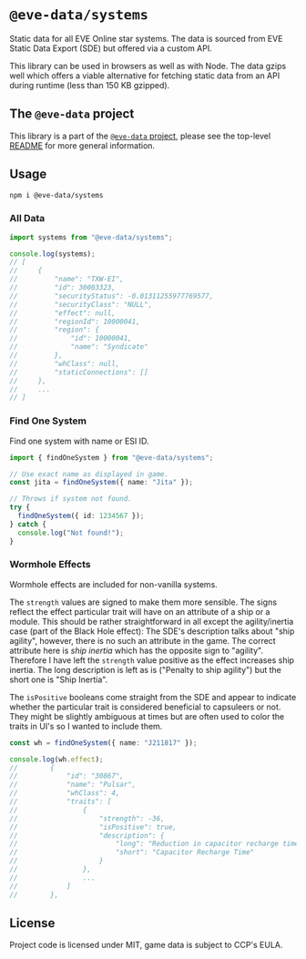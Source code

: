 # `@eve-data/systems`

Static data for all EVE Online star systems. The data is sourced from EVE Static Data Export (SDE) but offered via a custom API.

This library can be used in browsers as well as with Node. The data gzips well which offers a viable alternative for fetching static data from an API during runtime (less than 150 KB gzipped).

## The `@eve-data` project

This library is a part of the [`@eve-data` project](https://github.com/joonashak/eve-data), please see the top-level [README](https://github.com/joonashak/eve-data#readme) for more general information.

## Usage

```bash
npm i @eve-data/systems
```

### All Data

```typescript
import systems from "@eve-data/systems";

console.log(systems);
// [
//     {
//         "name": "TXW-EI",
//         "id": 30003323,
//         "securityStatus": -0.01311255977769577,
//         "securityClass": "NULL",
//         "effect": null,
//         "regionId": 10000041,
//         "region": {
//             "id": 10000041,
//             "name": "Syndicate"
//         },
//         "whClass": null,
//         "staticConnections": []
//     },
//     ...
// ]
```

### Find One System

Find one system with name or ESI ID.

```typescript
import { findOneSystem } from "@eve-data/systems";

// Use exact name as displayed in game.
const jita = findOneSystem({ name: "Jita" });

// Throws if system not found.
try {
  findOneSystem({ id: 1234567 });
} catch {
  console.log("Not found!");
}
```

### Wormhole Effects

Wormhole effects are included for non-vanilla systems.

The `strength` values are signed to make them more sensible. The signs reflect the effect particular trait will have on an attribute of a ship or a module. This should be rather straightforward in all except the agility/inertia case (part of the Black Hole effect): The SDE's description talks about "ship agility", however, there is no such an attribute in the game. The correct attribute here is _ship inertia_ which has the opposite sign to "agility". Therefore I have left the `strength` value positive as the effect increases ship inertia. The long description is left as is ("Penalty to ship agility") but the short one is "Ship Inertia".

The `isPositive` booleans come straight from the SDE and appear to indicate whether the particular trait is considered beneficial to capsuleers or not. They might be slightly ambiguous at times but are often used to color the traits in UI's so I wanted to include them.

```typescript
const wh = findOneSystem({ name: "J211817" });

console.log(wh.effect);
//        {
//            "id": "30867",
//            "name": "Pulsar",
//            "whClass": 4,
//            "traits": [
//                {
//                    "strength": -36,
//                    "isPositive": true,
//                    "description": {
//                        "long": "Reduction in capacitor recharge time",
//                        "short": "Capacitor Recharge Time"
//                    }
//                },
//                ...
//            ]
//        },
```

## License

Project code is licensed under MIT, game data is subject to CCP's EULA.
